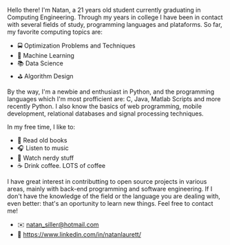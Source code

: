 Hello there! I'm Natan, a 21 years old student currently graduating in Computing Engineering. Through my years in college I have been in contact with several fields of study, programming languages and plataforms. So far, my favorite computing topics are:
- 🚍 Optimization Problems and Techniques
- 🤖 Machine Learning
- 📚 Data Science
- ⛳ Algorithm Design

By the way, I'm a newbie and enthusiast in Python, and the programming languages which I'm most profficient are: C, Java, Matlab Scripts and more recently Python. I also know the basics of web programming, mobile development, relational databases and signal processing techniques.
 
 In my free time, I like to:
 - 📘 Read old books
 - 🎧 Listen to music
 - 🎥 Watch nerdy stuff
 - ☕ Drink coffee. LOTS of coffee
 
I have great interest in contributting to open source projects in various areas, mainly with back-end programming and software engineering. If I don't have the knowledge of the field or the language you are dealing with, even better: that's an oportunity to learn new things. Feel free to contact me!

- ✉️ natan_siller@hotmail.com
- 🔗 https://www.linkedin.com/in/natanlaurett/

